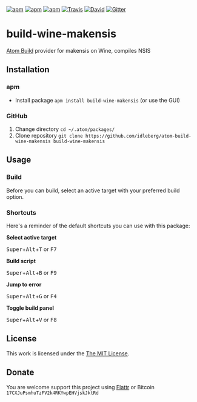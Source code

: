 [![apm](https://img.shields.io/apm/l/build-wine-makensis.svg?style=flat-square)](https://atom.io/packages/build-wine-makensis)
[![apm](https://img.shields.io/apm/v/build-wine-makensis.svg?style=flat-square)](https://atom.io/packages/build-wine-makensis)
[![apm](https://img.shields.io/apm/dm/build-wine-makensis.svg?style=flat-square)](https://atom.io/packages/build-wine-makensis)
[![Travis](https://img.shields.io/travis/idleberg/atom-build-wine-makensis.svg?style=flat-square)](https://travis-ci.org/idleberg/atom-build-wine-makensis)
[![David](https://img.shields.io/david/dev/idleberg/atom-build-wine-makensis.svg?style=flat-square)](https://david-dm.org/idleberg/atom-build-wine-makensis#info=dependencies)
[![Gitter](https://img.shields.io/badge/chat-Gitter-ff69b4.svg?style=flat-square)](https://gitter.im/NSIS-Dev/Atom)

# build-wine-makensis

[Atom Build](https://atombuild.github.io/) provider for makensis on Wine, compiles NSIS

## Installation

### apm

* Install package `apm install build-wine-makensis` (or use the GUI)

### GitHub

1. Change directory `cd ~/.atom/packages/`
2. Clone repository `git clone https://github.com/idleberg/atom-build-wine-makensis build-wine-makensis`

## Usage

### Build

Before you can build, select an active target with your preferred build option.

### Shortcuts

Here's a reminder of the default shortcuts you can use with this package:

**Select active target**

<kbd>Super</kbd>+<kbd>Alt</kbd>+<kbd>T</kbd> or <kbd>F7</kbd>

**Build script**

<kbd>Super</kbd>+<kbd>Alt</kbd>+<kbd>B</kbd> or <kbd>F9</kbd>

**Jump to error**

<kbd>Super</kbd>+<kbd>Alt</kbd>+<kbd>G</kbd> or <kbd>F4</kbd>

**Toggle build panel**

<kbd>Super</kbd>+<kbd>Alt</kbd>+<kbd>V</kbd> or <kbd>F8</kbd>

## License

This work is licensed under the [The MIT License](LICENSE.md).

## Donate

You are welcome support this project using [Flattr](https://flattr.com/submit/auto?user_id=idleberg&url=https://github.com/idleberg/atom-build-wine-makensis) or Bitcoin `17CXJuPsmhuTzFV2k4RKYwpEHVjskJktRd`